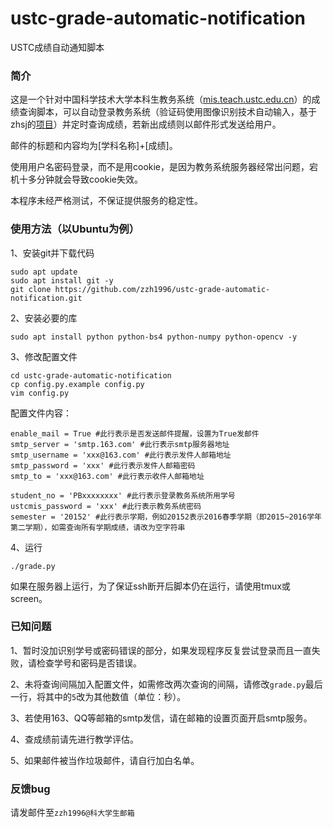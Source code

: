 # ustc-grade-automatic-notification

USTC成绩自动通知脚本

### 简介

这是一个针对中国科学技术大学本科生教务系统（[mis.teach.ustc.edu.cn](http://mis.teach.ustc.edu.cn/)）的成绩查询脚本，可以自动登录教务系统（验证码使用图像识别技术自动输入，基于zhsj的[项目](https://github.com/zhsj/ustcmis)）并定时查询成绩，若新出成绩则以邮件形式发送给用户。

邮件的标题和内容均为[学科名称]+[成绩]。

使用用户名密码登录，而不是用cookie，是因为教务系统服务器经常出问题，宕机十多分钟就会导致cookie失效。

本程序未经严格测试，不保证提供服务的稳定性。

### 使用方法（以Ubuntu为例）

1、安装git并下载代码

```shell
sudo apt update
sudo apt install git -y
git clone https://github.com/zzh1996/ustc-grade-automatic-notification.git
```

2、安装必要的库

```shell
sudo apt install python python-bs4 python-numpy python-opencv -y
```

3、修改配置文件

```shell
cd ustc-grade-automatic-notification
cp config.py.example config.py
vim config.py
```

配置文件内容：

```
enable_mail = True #此行表示是否发送邮件提醒，设置为True发邮件
smtp_server = 'smtp.163.com' #此行表示smtp服务器地址
smtp_username = 'xxx@163.com' #此行表示发件人邮箱地址
smtp_password = 'xxx' #此行表示发件人邮箱密码
smtp_to = 'xxx@163.com' #此行表示收件人邮箱地址

student_no = 'PBxxxxxxxx' #此行表示登录教务系统所用学号
ustcmis_password = 'xxx' #此行表示教务系统密码
semester = '20152' #此行表示学期，例如20152表示2016春季学期（即2015~2016学年第二学期），如需查询所有学期成绩，请改为空字符串
```

4、运行

```
./grade.py
```

如果在服务器上运行，为了保证ssh断开后脚本仍在运行，请使用tmux或screen。

### 已知问题

1、暂时没加识别学号或密码错误的部分，如果发现程序反复尝试登录而且一直失败，请检查学号和密码是否错误。

2、未将查询间隔加入配置文件，如需修改两次查询的间隔，请修改`grade.py`最后一行，将其中的`5`改为其他数值（单位：秒）。

3、若使用163、QQ等邮箱的smtp发信，请在邮箱的设置页面开启smtp服务。

4、查成绩前请先进行教学评估。

5、如果邮件被当作垃圾邮件，请自行加白名单。

### 反馈bug

请发邮件至`zzh1996@科大学生邮箱`

